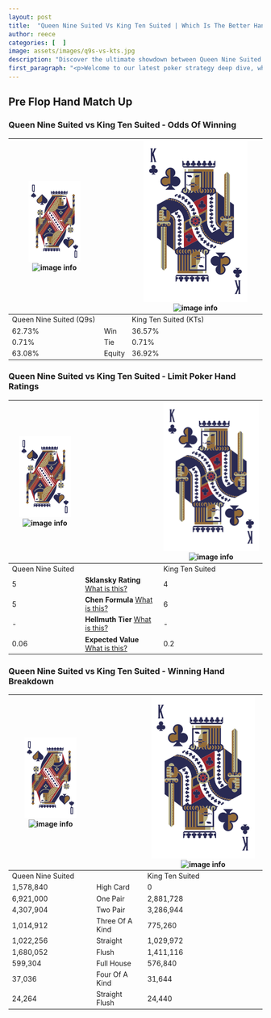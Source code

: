 ```yaml
---
layout: post
title:  "Queen Nine Suited Vs King Ten Suited | Which Is The Better Hand In Poker? A Complete Guide"
author: reece
categories: [  ]
image: assets/images/q9s-vs-kts.jpg
description: "Discover the ultimate showdown between Queen Nine Suited and King Ten Suited in poker! Uncover the odds, strategies, and scenarios where one hand triumphs over the other. Get ready to up your poker game with this thrilling analysis."
first_paragraph: "<p>Welcome to our latest poker strategy deep dive, where we're pitting two distinct hands against each other in a high-stakes showdown: Queen Nine Suited vs King Ten Suited.</p><p>In the dynamic world of poker, every decision counts, and knowing which hand holds the upper hand is key to your success at the table.</p><p>In this article, we'll dissect these two hands, explore the scenarios where one dominates the other, and equip you with the knowledge to make strategic choices that can tip the odds in your favor.</p><p>Get ready to unravel the intriguing dynamics of these poker hands and elevate your game to new heights.</p>"
---
```




[comment]: # (sp0)

## Pre Flop Hand Match Up

<div class="table hand-ratings" markdown="1"> 



### Queen Nine Suited vs King Ten Suited - Odds Of Winning


    
| ![image info](assets/images/hand1/Q.png) ![image info](assets/images/hand1/9s.png) |  | ![image info](assets/images/hand2/K.png) ![image info](assets/images/hand2/Ts.png) |
| -------- | -------- | -------- |
| Queen Nine Suited (Q9s) |  | King Ten Suited (KTs) |
| 62.73% | Win | 36.57% |
| 0.71% | Tie | 0.71% |
| 63.08% | Equity | 36.92% |




[comment]: # (sp1)



### Queen Nine Suited vs King Ten Suited - Limit Poker Hand Ratings


    
| ![image info](assets/images/hand1/Q.png) ![image info](assets/images/hand1/9s.png) |  | ![image info](assets/images/hand2/K.png) ![image info](assets/images/hand2/Ts.png) |
| -------- | -------- | -------- |
| Queen Nine Suited |  | King Ten Suited |
| 5 | **Sklansky Rating** [What is this?](/sklansky-rating-explained) | 4 |
| 5 | **Chen Formula** [What is this?](/chen-formula-explained) | 6 |
| - | **Hellmuth Tier** [What is this?](/Hellmuth-tier-explained) | - |
| 0.06 | **Expected Value** [What is this?](/expected-value-explained) | 0.2 |




[comment]: # (sp2)



### Queen Nine Suited vs King Ten Suited - Winning Hand Breakdown


    
| ![image info](assets/images/hand1/Q.png) ![image info](assets/images/hand1/9s.png) |  | ![image info](assets/images/hand2/K.png) ![image info](assets/images/hand2/Ts.png) |
| -------- | -------- | -------- |
| Queen Nine Suited |  | King Ten Suited |
| 1,578,840 | High Card | 0 |
| 6,921,000 | One Pair | 2,881,728 |
| 4,307,904 | Two Pair | 3,286,944 |
| 1,014,912 | Three Of A Kind | 775,260 |
| 1,022,256 | Straight | 1,029,972 |
| 1,680,052 | Flush | 1,411,116 |
| 599,304 | Full House | 576,840 |
| 37,036 | Four Of A Kind | 31,644 |
| 24,264 | Straight Flush | 24,440 |




[comment]: # (sp3)



</div>

[comment]: # (sp4)



[comment]: # (sp5)

